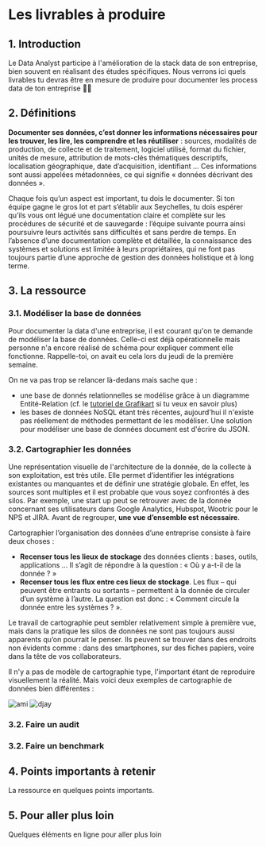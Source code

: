 # Les livrables à produire

## 1. Introduction
Le Data Analyst participe à l'amélioration de la stack data de son entreprise, bien souvent en réalisant des études spécifiques. Nous verrons ici quels livrables tu devras être en mesure de produire pour documenter les process data de ton entreprise 📂📂

## 2. Définitions
**Documenter ses données, c’est donner les informations nécessaires pour les trouver, les lire, les comprendre et les réutiliser** : sources, modalités de production, de collecte et de traitement, logiciel utilisé, format du fichier, unités de mesure, attribution de mots-clés thématiques descriptifs, localisation géographique, date d’acquisition, identifiant … Ces informations sont aussi appelées métadonnées, ce qui signifie « données décrivant des données ».

Chaque fois qu’un aspect est important, tu dois le documenter. Si ton équipe gagne le gros lot et part s’établir aux Seychelles, tu dois espérer qu’ils vous ont légué une documentation claire et complète sur les procédures de sécurité et de sauvegarde : l’équipe suivante pourra ainsi poursuivre leurs activités sans difficultés et sans perdre de temps. En l’absence d’une documentation complète et détaillée, la connaissance des systèmes et solutions est limitée à leurs propriétaires, qui ne font pas toujours partie d’une approche de gestion des données holistique et à long terme.

## 3. La ressource

### 3.1. Modéliser la base de données
Pour documenter la data d'une entreprise, il est courant qu'on te demande de modéliser la base de données. Celle-ci est déjà opérationnelle mais personne n'a encore réalisé de schéma pour expliquer comment elle fonctionne. Rappelle-toi, on avait eu cela lors du jeudi de la première semaine. 

On ne va pas trop se relancer là-dedans mais sache que : 
- une base de donnés relationnelles se modélise grâce à un diagramme Entité-Relation (cf. le [tutoriel de Grafikart](https://grafikart.fr/tutoriels/modeliser-base-de-donnee-75) si tu veux en savoir plus)
- les bases de données NoSQL étant très récentes, aujourd'hui il n'existe pas réellement de méthodes permettant de les modéliser. Une solution pour modéliser une base de données document est d'écrire du JSON. 

### 3.2. Cartographier les données
Une représentation visuelle de l'architecture de la donnée, de la collecte à son exploitation, est très utile. Elle permet d’identifier les intégrations existantes ou manquantes et de définir une stratégie globale. En effet, les sources sont multiples et il est probable que vous soyez confrontés à des silos. Par exemple, une start up peut se retrouver avec de la donnée concernant ses utilisateurs dans Google Analytics, Hubspot, Wootric pour le NPS et JIRA. Avant de regrouper, **une vue d’ensemble est nécessaire**.

Cartographier l’organisation des données d’une entreprise consiste à faire deux choses :
- **Recenser tous les lieux de stockage** des données clients : bases, outils, applications … Il s’agit de répondre à la question : « Où y a-t-il de la donnée ? »
- **Recenser tous les flux entre ces lieux de stockage**. Les flux – qui peuvent être entrants ou sortants – permettent à la donnée de circuler d’un système à l’autre. La question est donc : « Comment circule la donnée entre les systèmes ? ».

Le travail de cartographie peut sembler relativement simple à première vue, mais dans la pratique les silos de données ne sont pas toujours aussi apparents qu’on pourrait le penser. Ils peuvent se trouver dans des endroits non évidents comme : dans des smartphones, sur des fiches papiers, voire dans la tête de vos collaborateurs.

Il n'y a pas de modèle de cartographie type, l'important étant de reproduire visuellement la réalité. Mais voici deux exemples de cartographie de données bien différentes : 

![ami](https://www.custup.com/wp-content/webp-express/webp-images/uploads/2019/01/cartographie-donnees.png.webp)
![djay](https://www.followtribes.io/wp-content/uploads/2021/03/image-1.png)


### 3.2. Faire un audit

### 3.2. Faire un benchmark



## 4. Points importants à retenir
La ressource en quelques points importants.

## 5. Pour aller plus loin
Quelques éléments en ligne pour aller plus loin
